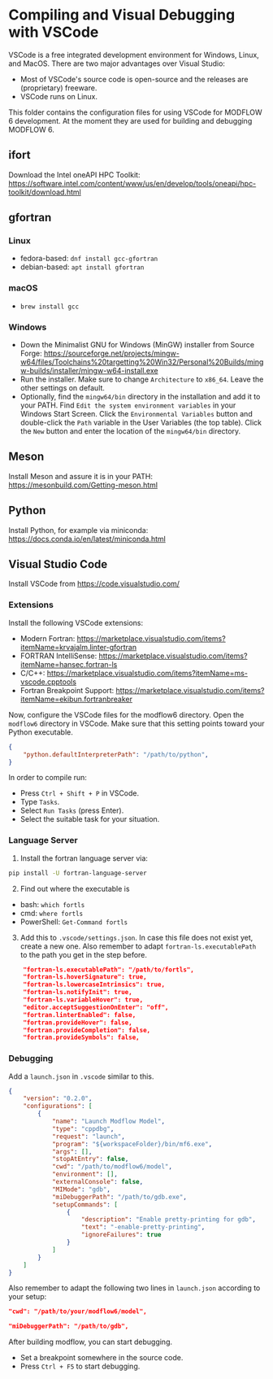 # Compiling and Visual Debugging with VSCode

VSCode is a free integrated development environment for Windows, Linux, and
MacOS. There are two major advantages over Visual Studio:

* Most of VSCode's source code is open-source and the releases are (proprietary) freeware.
* VSCode runs on Linux.

This folder contains the configuration files for using VSCode for MODFLOW 6 
development.
At the moment they are used for building and debugging MODFLOW 6.

## ifort

Download the Intel oneAPI HPC Toolkit: https://software.intel.com/content/www/us/en/develop/tools/oneapi/hpc-toolkit/download.html


## gfortran

### Linux

- fedora-based: `dnf install gcc-gfortran`
- debian-based: `apt install gfortran`

### macOS

- `brew install gcc`

### Windows

- Down the Minimalist GNU for Windows (MinGW) installer from Source Forge:
  https://sourceforge.net/projects/mingw-w64/files/Toolchains%20targetting%20Win32/Personal%20Builds/mingw-builds/installer/mingw-w64-install.exe
- Run the installer. Make sure to change `Architecture` to `x86_64`. Leave the
  other settings on default.
- Optionally, find the `mingw64/bin` directory in the installation and add it
  to your PATH. Find `Edit the system environment variables` in your Windows
  Start Screen. Click the `Environmental Variables` button and double-click the
  `Path` variable in the User Variables (the top table). Click the `New` button
  and enter the location of the `mingw64/bin` directory.


## Meson

Install Meson and assure it is in your PATH: https://mesonbuild.com/Getting-meson.html

## Python

Install Python, for example via miniconda: https://docs.conda.io/en/latest/miniconda.html

## Visual Studio Code

Install VSCode from https://code.visualstudio.com/

### Extensions

Install the following VSCode extensions:

- Modern Fortran:
  https://marketplace.visualstudio.com/items?itemName=krvajalm.linter-gfortran
- FORTRAN IntelliSense: https://marketplace.visualstudio.com/items?itemName=hansec.fortran-ls
- C/C++: https://marketplace.visualstudio.com/items?itemName=ms-vscode.cpptools
- Fortran Breakpoint Support:
  https://marketplace.visualstudio.com/items?itemName=ekibun.fortranbreaker

Now, configure the VSCode files for the modflow6 directory. Open the `modflow6`
directory in VSCode. Make sure that this setting points toward your Python executable.

```json
{
    "python.defaultInterpreterPath": "/path/to/python",
}
```

In order to compile run:

* Press `Ctrl + Shift + P` in VSCode.
* Type `Tasks`.
* Select `Run Tasks` (press Enter).
* Select the suitable task for your situation.


### Language Server

1. Install the fortran language server via:

```bash
pip install -U fortran-language-server
```

2. Find out where the executable is

- bash: `which fortls`
- cmd: `where fortls`
- PowerShell: `Get-Command fortls`

3. Add this to `.vscode/settings.json`. In case this file does not exist yet, create a new one. Also remember to adapt `fortran-ls.executablePath` to the path you get in the step before.


```json
    "fortran-ls.executablePath": "/path/to/fortls",
    "fortran-ls.hoverSignature": true,
    "fortran-ls.lowercaseIntrinsics": true,
    "fortran-ls.notifyInit": true,
    "fortran-ls.variableHover": true,    
    "editor.acceptSuggestionOnEnter": "off",
    "fortran.linterEnabled": false,
    "fortran.provideHover": false,
    "fortran.provideCompletion": false,
    "fortran.provideSymbols": false,
```



### Debugging

Add a `launch.json` in `.vscode` similar to this.

```json
{
    "version": "0.2.0",
    "configurations": [
        {
            "name": "Launch Modflow Model",
            "type": "cppdbg",
            "request": "launch",
            "program": "${workspaceFolder}/bin/mf6.exe",
            "args": [],
            "stopAtEntry": false,
            "cwd": "/path/to/modflow6/model",
            "environment": [],
            "externalConsole": false,
            "MIMode": "gdb",
            "miDebuggerPath": "/path/to/gdb.exe",
            "setupCommands": [
                {
                    "description": "Enable pretty-printing for gdb",
                    "text": "-enable-pretty-printing",
                    "ignoreFailures": true
                }
            ]
        }
    ]
}
````

Also remember to adapt the following two lines in `launch.json` according to your setup:

```json
"cwd": "/path/to/your/modflow6/model",
```

```json
"miDebuggerPath": "/path/to/gdb",
```

After building modflow, you can start debugging.

- Set a breakpoint somewhere in the source code.
- Press `Ctrl + F5` to start debugging.
